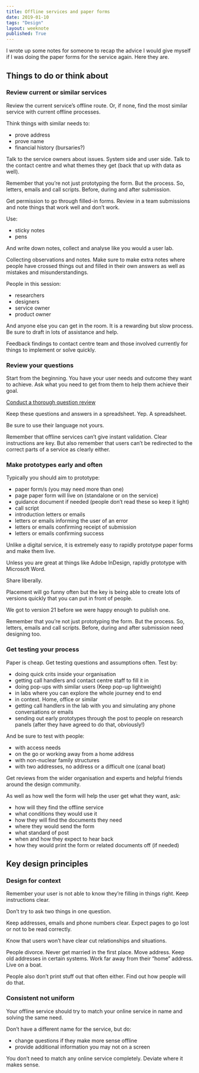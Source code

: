```yaml
---
title: Offline services and paper forms
date: 2019-01-10
tags: "Design"
layout: weeknote
published: True
---
```


I wrote up some notes for someone to recap the advice I would give myself if I was doing the paper forms for the service again. Here they are.

## Things to do or think about
### Review current or similar services

Review the current service’s offline route. Or, if none, find the most similar service with current offline processes.

Think things with similar needs to:

- prove address
- prove name
- financial history (bursaries?)

Talk to the service owners about issues. System side and user side. Talk to the contact centre and what themes they get (back that up with data as well).

Remember that you’re not just prototyping the form. But the process. So, letters, emails and call scripts. Before, during and after submission.

Get permission to go through filled-in forms. Review in a team submissions and note things that work well and don’t work.

Use:

- sticky notes
- pens

And write down notes, collect and analyse like you would a user lab.

Collecting observations and notes. Make sure to make extra notes where people have crossed things out and filled in their own answers as well as mistakes and misunderstandings.

People in this session:

- researchers
- designers
- service owner
- product owner

And anyone else you can get in the room. It is a rewarding but slow process. Be sure to draft in lots of assistance and help.

Feedback findings to contact centre team and those involved currently for things to implement or solve quickly.

### Review your questions

Start from the beginning. You have your user needs and outcome they want to achieve. Ask what you need to get from them to help them achieve their goal.

[Conduct a thorough question review](https://grillopress.github.io/2018/12/05/questions-for-your-questions.html)

Keep these questions and answers in a spreadsheet. Yep. A spreadsheet.

Be sure to use their language not yours.

Remember that offline services can’t give instant validation. Clear instructions are key. But also remember that users can’t be redirected to the correct parts of a service as clearly either.
### Make prototypes early and often

Typically you should aim to prototype:

- paper form/s (you may need more than one)
- page paper form will live on (standalone or on the service)
- guidance document if needed (people don’t read these so keep it light)
- call script
- introduction letters or emails
- letters or emails informing the user of an error
- letters or emails confirming receipt of submission
- letters or emails confirming success

Unlike a digital service, it is extremely easy to rapidly prototype paper forms and make them live.

Unless you are great at things like Adobe InDesign, rapidly prototype with Microsoft Word.

Share liberally.

Placement will go funny often but the key is being able to create lots of versions quickly that you can put in front of people.

We got to version 21 before we were happy enough to publish one.

Remember that you’re not just prototyping the form. But the process. So, letters, emails and call scripts. Before, during and after submission need designing too.

### Get testing your process

Paper is cheap. Get testing questions and assumptions often. Test by:

- doing quick crits inside your organisation
- getting call handlers and contact centre staff to fill it in
- doing pop-ups with similar users (Keep pop-up lightweight)
- in labs where you can explore the whole journey end to end
- in context. Home, office or similar
- getting call handlers in the lab with you and simulating any phone conversations or emails
- sending out early prototypes through the post to people on research panels (after they have agreed to do that, obviously!)

And be sure to test with people:

- with access needs
- on the go or working away from a home address
- with non-nuclear family structures
- with two addresses, no address or a difficult one (canal boat)

Get reviews from the wider organisation and experts and helpful friends around the design community.

As well as how well the form will help the user get what they want, ask:

- how will they find the offline service
- what conditions they would use it
- how they will find the documents they need
- where they would send the form
- what standard of post
- when and how they expect to hear back
- how they would print the form or related documents off (if needed)

## Key design principles
### Design for context

Remember your user is not able to know they’re filling in things right. Keep instructions clear.

Don’t try to ask two things in one question.

Keep addresses, emails and phone numbers clear. Expect pages to go lost or not to be read correctly.

Know that users won’t have clear cut relationships and situations.

People divorce. Never get married in the first place. Move address. Keep old addresses in certain systems. Work far away from their “home” address. Live on a boat.

People also don’t print stuff out that often either. Find out how people will do that.

### Consistent not uniform

Your offline service should try to match your online service in name and solving the same need.

Don’t have a different name for the service, but do:

- change questions if they make more sense offline
- provide additional information you may not on a screen

You don’t need to match any online service completely. Deviate where it makes sense.

